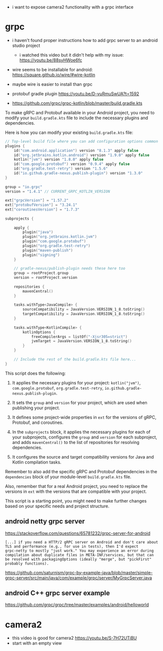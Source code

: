 - i want to expose camera2 functionality with a grpc interface

# grpc
- i haven't found proper instructions how to add grpc server to an
  android studio project
  - i watched this video but it didn't help with my issue: https://youtu.be/88syHWoe6fc
- wire seems to be installable for android: https://square.github.io/wire/#wire-kotlin
- maybe wire is easier to install than grpc 

- protobuf gradle plugin https://youtu.be/D-vuRmuSwUA?t=1592

- https://github.com/grpc/grpc-kotlin/blob/master/build.gradle.kts


To make gRPC and Protobuf available in your Android project, you need
to modify your `build.gradle.kts` file to include the necessary
plugins and dependencies.

Here is how you can modify your existing `build.gradle.kts` file:
   
```kotlin  
// Top-level build file where you can add configuration options common to all sub-projects/modules.  
plugins {  
    id("com.android.application") version "8.1.3" apply false
    id("org.jetbrains.kotlin.android") version "1.9.0" apply false
    kotlin("jvm") version "1.8.0" apply false
    id("com.google.protobuf") version "0.9.4" apply false
    id("org.gradle.test-retry") version "1.5.6"
    id("io.github.gradle-nexus.publish-plugin") version "1.3.0"
}  
   
group = "io.grpc"
version = "1.4.1" // CURRENT_GRPC_KOTLIN_VERSION
   
ext["grpcVersion"] = "1.57.2"
ext["protobufVersion"] = "3.24.1"
ext["coroutinesVersion"] = "1.7.3"
   
subprojects {  
  
    apply {  
        plugin("java")  
        plugin("org.jetbrains.kotlin.jvm")  
        plugin("com.google.protobuf")  
        plugin("org.gradle.test-retry")  
        plugin("maven-publish")  
        plugin("signing")  
    }  
  
    // gradle-nexus/publish-plugin needs these here too  
    group = rootProject.group  
    version = rootProject.version  
  
    repositories {  
        mavenCentral()  
    }  
  
    tasks.withType<JavaCompile> {  
        sourceCompatibility = JavaVersion.VERSION_1_8.toString()  
        targetCompatibility = JavaVersion.VERSION_1_8.toString()  
    }  
  
    tasks.withType<KotlinCompile> {  
        kotlinOptions {  
            freeCompilerArgs = listOf("-Xjsr305=strict")  
            jvmTarget = JavaVersion.VERSION_1_8.toString()  
        }  
    }  
  
    // Include the rest of the build.gradle.kts file here...  
}  
```  
   
This script does the following:

1. It applies the necessary plugins for your project: `kotlin("jvm")`,
   `com.google.protobuf`, `org.gradle.test-retry`,
   `io.github.gradle-nexus.publish-plugin`.

2. It sets the `group` and `version` for your project, which are used
   when publishing your project.

3. It defines some project-wide properties in `ext` for the versions
   of gRPC, Protobuf, and coroutines.

4. In the `subprojects` block, it applies the necessary plugins for
   each of your subprojects, configures the `group` and `version` for
   each subproject, and adds `mavenCentral()` to the list of
   repositories for resolving dependencies.

5. It configures the source and target compatibility versions for Java
   and Kotlin compilation tasks.
  
Remember to also add the specific gRPC and Protobuf dependencies in
the `dependencies` block of your module-level `build.gradle.kts` file.

Also, remember that for a real Android project, you need to replace
the versions in `ext` with the versions that are compatible with your
project.


This script is a starting point, you might need to make further
changes based on your specific needs and project structure.

## android netty grpc server

https://stackoverflow.com/questions/65781232/grpc-server-for-android

```
[...] if you need a HTTP/2 gRPC server on Android and don't care about
TLS and performance (e.g., for use in tests), then I'd expect
grpc-netty to mostly "just work." You may experience an error during
compilation about duplicate files in META-INF/services, but that can
be resolved with packagingOptions (ideally "merge", but "pickFirst"
probably functions).
```
https://github.com/saturnism/grpc-by-example-java/blob/master/simple-grpc-server/src/main/java/com/example/grpc/server/MyGrpcServer.java


## android C++ grpc server example

https://github.com/grpc/grpc/tree/master/examples/android/helloworld

# camera2 

- this video is good for camera2 https://youtu.be/S-7H72UTiBU
- start with an empty view


